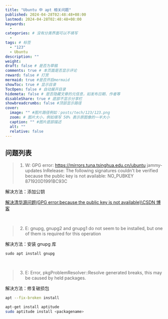 ```yaml
---
title: "Ubuntu 中 apt 相关问题"
published: 2024-04-28T02:48:48+08:00
lastmod: 2024-04-28T02:48:48+08:00
keywords:
  -
categories: # 没有分类界面可以不填写
  -
tags: # 标签
  - "123"
  - Ubuntu
description: ""
weight:
draft: false # 是否为草稿
comments: true # 本页面是否显示评论
reward: false # 打赏
mermaid: true #是否开启mermaid
showToc: true # 显示目录
TocOpen: false # 自动展开目录
hidemeta: false # 是否隐藏文章的元信息，如发布日期、作者等
disableShare: true # 底部不显示分享栏
showbreadcrumbs: false #顶部显示路径
cover:
  image: "" #图片路径例如：posts/tech/123/123.png
  zoom: # 图片大小，例如填写 50% 表示原图像的一半大小
  caption: "" #图片底部描述
  alt: ""
  relative: false
---
```


## 问题列表

> 1. W: GPG error: https://mirrors.tuna.tsinghua.edu.cn/ubuntu jammy-updates InRelease: The following signatures couldn't be verified because the public key is not available: NO_PUBKEY 871920D1991BC93C

解决方法：添加公钥

[解决清华源问题(GPG error:because the public key is not available)\CSDN 博客](https://blog.csdn.net/qq_41204553/article/details/123773944)

<br>

> 2. E: gnupg, gnupg2 and gnupg1 do not seem to be installed, but one of them is required for this operation

解决方法：安装 gnupg 库

```shell
sudo apt install gnupg
```

<br>

> 3. E: Error, pkgProblemResolver::Resolve generated breaks, this may be caused by held packages.

解决方法：修复破损包

```bash
apt --fix-broken install
```

```bash
apt-get install aptitude
sudo aptitude install <packagename>
```
